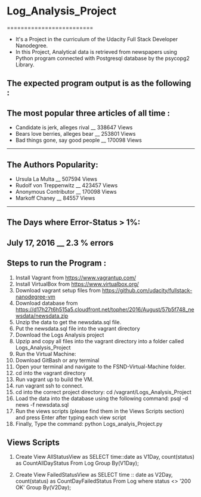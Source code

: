 # Log_Analysis_Project
=========================
- It's a Project in the curriculum of the Udacity Full Stack Developer Nanodegree.
- In this Project, Analytical data is retrieved from newspapers using Python program connected with Postgresql database by the psycopg2    Library.

The expected program output is as the following :
 ------------------------------------------------ 
 The most popular three articles of all time :
 ---------------------------------------------
  *  Candidate is jerk, alleges rival __ 338647  Views
  *  Bears love berries, alleges bear __ 253801  Views
  *  Bad things gone, say good people __ 170098  Views
 ---------------------------------------------
 The Authors Popularity:
 ---------------------------------------------
  *  Ursula La Multa __ 507594  Views
  *  Rudolf von Treppenwitz __ 423457  Views
  *  Anonymous Contributor __ 170098  Views
  *  Markoff Chaney __ 84557  Views
 ---------------------------------------------
 The Days where Error-Status > 1%:
 ---------------------------------------------
  July 17, 2016 __ 2.3 %  errors
 ---------------------------------------------

Steps to run the Program :
--------------------------
1) Install Vagrant from https://www.vagrantup.com/
2) Install VirtualBox from https://www.virtualbox.org/
3) Download vagrant setup files from https://github.com/udacity/fullstack-nanodegree-vm
4) Download database from https://d17h27t6h515a5.cloudfront.net/topher/2016/August/57b5f748_newsdata/newsdata.zip
5) Unzip the data to get the newsdata.sql file.
6) Put the newsdata.sql file into the vagrant directory
7) Download the Logs Analysis project
8) Upzip and copy all files into the vagrant directory into a folder called Logs_Analysis_Project
9) Run the Virtual Machine:
10) Download GitBash or any terminal
11) Open your terminal and navigate to the FSND-Virtual-Machine folder.
12) cd into the vagrant directory
13) Run vagrant up to build the VM.
14) run vagrant ssh to connect.
15) cd into the correct project directory: cd /vagrant/Logs_Analysis_Project
16) Load the data into the database using the following command: psql -d news -f newsdata.sql
17) Run the views scripts (please find them in the Views Scripts section) and press Enter after typing each view script 
18) Finally, Type the command: python Logs_analyis_Project.py

Views Scripts
-----------
1) Create View AllStatusView as
    SELECT time::date as V1Day, count(status) as CountAllDayStatus From Log
    Group By(V1Day);
    
2) Create View FailedStatusView as
    SELECT time :: date as V2Day, count(status) as CountDayFailedStatus
    From Log
    where status <> '200 OK'
    Group By(V2Day);





